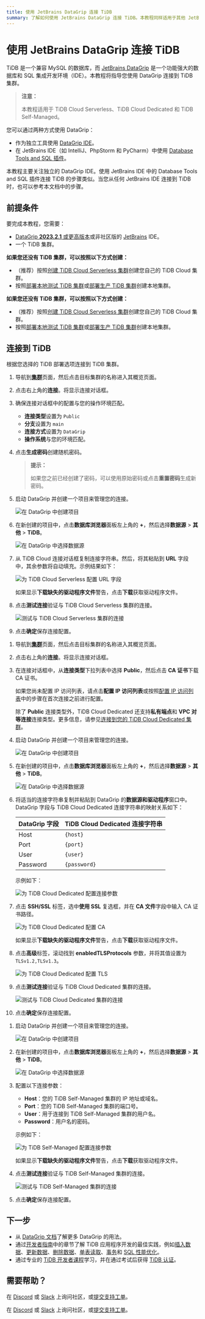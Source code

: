```yaml
---
title: 使用 JetBrains DataGrip 连接 TiDB
summary: 了解如何使用 JetBrains DataGrip 连接 TiDB。本教程同样适用于其他 JetBrains IDE（如 IntelliJ、PhpStorm 和 PyCharm）中可用的 Database Tools and SQL 插件。
---
```


# 使用 JetBrains DataGrip 连接 TiDB

TiDB 是一个兼容 MySQL 的数据库，而 [JetBrains DataGrip](https://www.jetbrains.com/help/datagrip/getting-started.html) 是一个功能强大的数据库和 SQL 集成开发环境（IDE）。本教程将指导您使用 DataGrip 连接到 TiDB 集群。

> **注意：**
>
> 本教程适用于 TiDB Cloud Serverless、TiDB Cloud Dedicated 和 TiDB Self-Managed。

您可以通过两种方式使用 DataGrip：

- 作为独立工具使用 [DataGrip IDE](https://www.jetbrains.com/datagrip/download)。
- 在 JetBrains IDE（如 IntelliJ、PhpStorm 和 PyCharm）中使用 [Database Tools and SQL 插件](https://www.jetbrains.com/help/idea/relational-databases.html)。

本教程主要关注独立的 DataGrip IDE。使用 JetBrains IDE 中的 Database Tools and SQL 插件连接 TiDB 的步骤类似。当您从任何 JetBrains IDE 连接到 TiDB 时，也可以参考本文档中的步骤。

## 前提条件

要完成本教程，您需要：

- [DataGrip **2023.2.1** 或更高版本](https://www.jetbrains.com/datagrip/download/)或非社区版的 [JetBrains](https://www.jetbrains.com/) IDE。
- 一个 TiDB 集群。

<CustomContent platform="tidb">

**如果您还没有 TiDB 集群，可以按照以下方式创建：**

- （推荐）按照[创建 TiDB Cloud Serverless 集群](/develop/dev-guide-build-cluster-in-cloud.md)创建您自己的 TiDB Cloud 集群。
- 按照[部署本地测试 TiDB 集群](/quick-start-with-tidb.md#deploy-a-local-test-cluster)或[部署生产 TiDB 集群](/production-deployment-using-tiup.md)创建本地集群。

</CustomContent>
<CustomContent platform="tidb-cloud">

**如果您还没有 TiDB 集群，可以按照以下方式创建：**

- （推荐）按照[创建 TiDB Cloud Serverless 集群](/develop/dev-guide-build-cluster-in-cloud.md)创建您自己的 TiDB Cloud 集群。
- 按照[部署本地测试 TiDB 集群](https://docs.pingcap.com/tidb/stable/quick-start-with-tidb#deploy-a-local-test-cluster)或[部署生产 TiDB 集群](https://docs.pingcap.com/tidb/stable/production-deployment-using-tiup)创建本地集群。

</CustomContent>

## 连接到 TiDB

根据您选择的 TiDB 部署选项连接到 TiDB 集群。

<SimpleTab>
<div label="TiDB Cloud Serverless">

1. 导航到[**集群**](https://tidbcloud.com/project/clusters)页面，然后点击目标集群的名称进入其概览页面。

2. 点击右上角的**连接**。将显示连接对话框。

3. 确保连接对话框中的配置与您的操作环境匹配。

    - **连接类型**设置为 `Public`
    - **分支**设置为 `main`
    - **连接方式**设置为 `DataGrip`
    - **操作系统**与您的环境匹配。

4. 点击**生成密码**创建随机密码。

    > **提示：**
    >
    > 如果您之前已经创建了密码，可以使用原始密码或点击**重置密码**生成新密码。

5. 启动 DataGrip 并创建一个项目来管理您的连接。

    ![在 DataGrip 中创建项目](/media/develop/datagrip-create-project.jpg)

6. 在新创建的项目中，点击**数据库浏览器**面板左上角的 **+**，然后选择**数据源** > **其他** > **TiDB**。

    ![在 DataGrip 中选择数据源](/media/develop/datagrip-data-source-select.jpg)

7. 从 TiDB Cloud 连接对话框复制连接字符串。然后，将其粘贴到 **URL** 字段中，其余参数将自动填充。示例结果如下：

    ![为 TiDB Cloud Serverless 配置 URL 字段](/media/develop/datagrip-url-paste.jpg)

    如果显示**下载缺失的驱动程序文件**警告，点击**下载**获取驱动程序文件。

8. 点击**测试连接**验证与 TiDB Cloud Serverless 集群的连接。

    ![测试与 TiDB Cloud Serverless 集群的连接](/media/develop/datagrip-test-connection.jpg)

9. 点击**确定**保存连接配置。

</div>
<div label="TiDB Cloud Dedicated">

1. 导航到[**集群**](https://tidbcloud.com/project/clusters)页面，然后点击目标集群的名称进入其概览页面。

2. 点击右上角的**连接**。将显示连接对话框。

3. 在连接对话框中，从**连接类型**下拉列表中选择 **Public**，然后点击 **CA 证书**下载 CA 证书。

    如果您尚未配置 IP 访问列表，请点击**配置 IP 访问列表**或按照[配置 IP 访问列表](https://docs.pingcap.com/tidbcloud/configure-ip-access-list)中的步骤在首次连接之前进行配置。

    除了 **Public** 连接类型外，TiDB Cloud Dedicated 还支持**私有端点**和 **VPC 对等连接**连接类型。更多信息，请参见[连接到您的 TiDB Cloud Dedicated 集群](https://docs.pingcap.com/tidbcloud/connect-to-tidb-cluster)。

4. 启动 DataGrip 并创建一个项目来管理您的连接。

    ![在 DataGrip 中创建项目](/media/develop/datagrip-create-project.jpg)

5. 在新创建的项目中，点击**数据库浏览器**面板左上角的 **+**，然后选择**数据源** > **其他** > **TiDB**。

    ![在 DataGrip 中选择数据源](/media/develop/datagrip-data-source-select.jpg)

6. 将适当的连接字符串复制并粘贴到 DataGrip 的**数据源和驱动程序**窗口中。DataGrip 字段与 TiDB Cloud Dedicated 连接字符串的映射关系如下：

    | DataGrip 字段 | TiDB Cloud Dedicated 连接字符串 |
    | -------------- | ------------------------------- |
    | Host           | `{host}`                        |
    | Port           | `{port}`                        |
    | User           | `{user}`                        |
    | Password       | `{password}`                    |

    示例如下：

    ![为 TiDB Cloud Dedicated 配置连接参数](/media/develop/datagrip-dedicated-connect.jpg)

7. 点击 **SSH/SSL** 标签，选中**使用 SSL** 复选框，并在 **CA 文件**字段中输入 CA 证书路径。

    ![为 TiDB Cloud Dedicated 配置 CA](/media/develop/datagrip-dedicated-ssl.jpg)

    如果显示**下载缺失的驱动程序文件**警告，点击**下载**获取驱动程序文件。

8. 点击**高级**标签，滚动找到 **enabledTLSProtocols** 参数，并将其值设置为 `TLSv1.2,TLSv1.3`。

    ![为 TiDB Cloud Dedicated 配置 TLS](/media/develop/datagrip-dedicated-advanced.jpg)

9. 点击**测试连接**验证与 TiDB Cloud Dedicated 集群的连接。

    ![测试与 TiDB Cloud Dedicated 集群的连接](/media/develop/datagrip-dedicated-test-connection.jpg)

10. 点击**确定**保存连接配置。

</div>
<div label="TiDB Self-Managed">

1. 启动 DataGrip 并创建一个项目来管理您的连接。

    ![在 DataGrip 中创建项目](/media/develop/datagrip-create-project.jpg)

2. 在新创建的项目中，点击**数据库浏览器**面板左上角的 **+**，然后选择**数据源** > **其他** > **TiDB**。

    ![在 DataGrip 中选择数据源](/media/develop/datagrip-data-source-select.jpg)

3. 配置以下连接参数：

    - **Host**：您的 TiDB Self-Managed 集群的 IP 地址或域名。
    - **Port**：您的 TiDB Self-Managed 集群的端口号。
    - **User**：用于连接到 TiDB Self-Managed 集群的用户名。
    - **Password**：用户名的密码。

    示例如下：

    ![为 TiDB Self-Managed 配置连接参数](/media/develop/datagrip-self-hosted-connect.jpg)

    如果显示**下载缺失的驱动程序文件**警告，点击**下载**获取驱动程序文件。

4. 点击**测试连接**验证与 TiDB Self-Managed 集群的连接。

    ![测试与 TiDB Self-Managed 集群的连接](/media/develop/datagrip-self-hosted-test-connection.jpg)

5. 点击**确定**保存连接配置。

</div>
</SimpleTab>

## 下一步

- 从 [DataGrip 文档](https://www.jetbrains.com/help/datagrip/getting-started.html)了解更多 DataGrip 的用法。
- 通过[开发者指南](/develop/dev-guide-overview.md)中的章节了解 TiDB 应用程序开发的最佳实践，例如[插入数据](/develop/dev-guide-insert-data.md)、[更新数据](/develop/dev-guide-update-data.md)、[删除数据](/develop/dev-guide-delete-data.md)、[单表读取](/develop/dev-guide-get-data-from-single-table.md)、[事务](/develop/dev-guide-transaction-overview.md)和 [SQL 性能优化](/develop/dev-guide-optimize-sql-overview.md)。
- 通过专业的 [TiDB 开发者课程](https://www.pingcap.com/education/)学习，并在通过考试后获得 [TiDB 认证](https://www.pingcap.com/education/certification/)。

## 需要帮助？

<CustomContent platform="tidb">

在 [Discord](https://discord.gg/DQZ2dy3cuc?utm_source=doc) 或 [Slack](https://slack.tidb.io/invite?team=tidb-community&channel=everyone&ref=pingcap-docs) 上询问社区，或[提交支持工单](/support.md)。

</CustomContent>

<CustomContent platform="tidb-cloud">

在 [Discord](https://discord.gg/DQZ2dy3cuc?utm_source=doc) 或 [Slack](https://slack.tidb.io/invite?team=tidb-community&channel=everyone&ref=pingcap-docs) 上询问社区，或[提交支持工单](https://tidb.support.pingcap.com/)。

</CustomContent>
